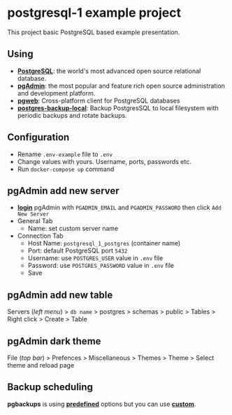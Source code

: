 # postgresql-1 example project

This project basic PostgreSQL based example presentation. 

## Using

- **[PostgreSQL](https://www.postgresql.org/)**: the world's most advanced open source relational database.
- **[pgAdmin](https://www.pgadmin.org/)**: the most popular and feature rich open source administration and development platform.
- **[pgweb](https://github.com/sosedoff/pgweb)**: Cross-platform client for PostgreSQL databases
- **[postgres-backup-local](https://github.com/prodrigestivill/docker-postgres-backup-local)**: Backup PostgresSQL to local filesystem with periodic backups and rotate backups.

## Configuration

- Rename `.env-example` file to `.env`
- Change values with yours. Username, ports, passwords etc.
- Run `docker-compose up` command

## pgAdmin add new server

- **[login](http://localhost:54322)** pgAdmin with `PGADMIN_EMAIL` and `PGADMIN_PASSWORD` then click `Add New Server`
- General Tab
  - Name: set custom server name
- Connection Tab
  - Host Name: `postgresql_1_postgres` (container name)
  - Port: default PostgreSQL port `5432`
  - Username: use `POSTGRES_USER` value in `.env` file
  - Password: use `POSTGRES_PASSWORD` value in `.env` file
  - Save

## pgAdmin add new table

Servers (*left menu*) > `db name` > postgres > schemas > public > Tables > Right click > Create > Table

## pgAdmin dark theme

File (*top bar*) > Prefences > Miscellaneous > Themes > Theme > Select theme and reload page

## Backup scheduling

**pgbackups** is using **[predefined](http://godoc.org/github.com/robfig/cron#hdr-Predefined_schedules)** options but you can use **[custom](https://crontab.cronhub.io/)**.
